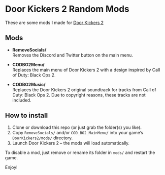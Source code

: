 # Door Kickers 2 Random Mods

These are some mods I made for [Door Kickers 2](https://store.steampowered.com/app/1239080/Door_Kickers_2_Task_Force_North/)

## Mods

- **RemoveSocials/**  
  Removes the Discord and Twitter button on the main menu.

- **CODBO2Menu/**  
  Replaces the main menu of Door Kickers 2 with a design inspired by Call of Duty: Black Ops 2.

- **CODBO2Music/**  
  Replaces the Door Kickers 2 original soundtrack for tracks from Call of Duty: Black Ops 2. Due to copyright reasons, these tracks are not included.

## How to install

1. Clone or download this repo (or just grab the folder(s) you like).
2. Copy `RemoveSocials/` and/or `COD_BO2_MainMenu/` into your game’s `DoorKickers2/mods/` directory.
3. Launch Door Kickers 2 – the mods will load automatically.

To disable a mod, just remove or rename its folder in `mods/` and restart the game.

Enjoy!
